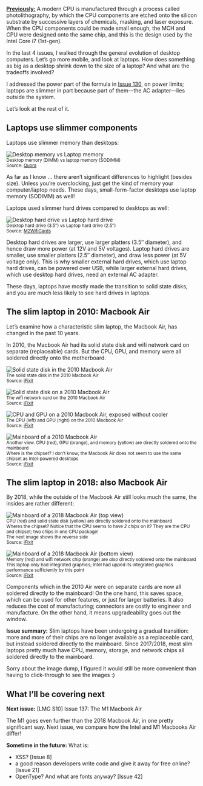 [**Previously:**](https://buttondown.email/laymansguide/archive/) A modern CPU is manufactured through a process called photolithography, by which the CPU components are etched onto the silicon substrate by successive layers of chemicals, masking, and laser exposure. When the CPU components could be made small enough, the MCH and CPU were designed onto the same chip, and this is the design used by the Intel Core i7 (1st-gen).

In the last 4 issues, I walked through the general evolution of desktop computers. Let’s go more mobile, and look at laptops. How does something as big as a desktop shrink down to the size of a laptop? And what are the tradeoffs involved?

I addressed the power part of the formula in [Issue 130](), on power limits; laptops are slimmer in part because part of them—the AC adapter—lies outside the system.

Let’s look at the rest of it.

## Laptops use slimmer components

Laptops use slimmer memory than desktops:

![Desktop memory vs Laptop memory](https://raw.githubusercontent.com/ngjunsiang/laymansguide/release/season11/issue136/issue136_01.jpg)<br />
<small>Desktop memory (DIMM) vs laptop memory (SODIMM)<br />Source: [Quora](https://www.quora.com/What-type-of-memory-module-is-used-in-a-desktop-and-laptop-computer)</small>

As far as I know ... there aren’t significant differences to highlight (besides size). Unless you’re overclocking, just get the kind of memory your computer/laptop needs. These days, small-form-factor desktops use laptop memory (SODIMM) as well!

Laptops used slimmer hard drives compared to desktops as well:

![Desktop hard drive vs Laptop hard drive](https://raw.githubusercontent.com/ngjunsiang/laymansguide/release/season11/issue136/issue136_02.png)<br />
<small>Desktop hard drive (3.5″) vs Laptop hard drive (2.5″)<br />Source: [M2WifiCards](https://www.m2wificards.com/2-5-vs-3-5-hdd/)</small>

Desktop hard drives are larger, use larger platters (3.5″ diameter), and hence draw more power (at 12V and 5V voltages). Laptop hard drives are smaller, use smaller platters (2.5″ diameter), and draw less power (at 5V voltage only). This is why smaller external hard drives, which use laptop hard drives, can be powered over USB, while larger external hard drives, which use desktop hard drives, need an external AC adapter.

These days, laptops have mostly made the transition to solid state disks, and you are much less likely to see hard drives in laptops.

## The slim laptop in 2010: Macbook Air

Let’s examine how a characteristic slim laptop, the Macbook Air, has changed in the past 10 years.

In 2010, the Macbook Air had its solid state disk and wifi network card on separate (replaceable) cards. But the CPU, GPU, and memory were all soldered directly onto the motherboard.

![Solid state disk in the 2010 Macbook Air](https://raw.githubusercontent.com/ngjunsiang/laymansguide/release/season11/issue136/issue136_03.jpg)<br />
<small>The solid state disk in the 2010 Macbook Air<br />Source: [iFixit](https://www.ifixit.com/Teardown/MacBook+Air+11-Inch+Late+2010+Teardown/3745)</small>

![Solid state disk on a 2010 Macbook Air](https://raw.githubusercontent.com/ngjunsiang/laymansguide/release/season11/issue136/issue136_04.jpg)<br />
<small>The wifi network card on the 2010 Macbook Air<br />Source: [iFixit](https://www.ifixit.com/Teardown/MacBook+Air+11-Inch+Late+2010+Teardown/3745)</small>

![CPU and GPU on a 2010 Macbook Air, exposed without cooler](https://raw.githubusercontent.com/ngjunsiang/laymansguide/release/season11/issue136/issue136_05.jpg)<br />
<small>The CPU (left) and GPU (right) on the 2010 Macbook Air<br />Source: [iFixit](https://www.ifixit.com/Teardown/MacBook+Air+11-Inch+Late+2010+Teardown/3745)</small>

![Mainboard of a 2010 Macbook Air](https://raw.githubusercontent.com/ngjunsiang/laymansguide/release/season11/issue136/issue136_06.jpg)<br />
<small>Another view. CPU (red), GPU (orange), and memory (yellow) are directly soldered onto the mainboard<br />Where is the chipset? I don’t know; the Macbook Air does not seem to use the same chipset as Intel-powered desktops<br />Source: [iFixit](https://www.ifixit.com/Teardown/MacBook+Air+11-Inch+Late+2010+Teardown/3745)</small>

## The slim laptop in 2018: also Macbook Air

By 2018, while the outside of the Macbook Air still looks much the same, the insides are rather different:

![Mainboard of a 2018 Macbook Air (top view)](https://raw.githubusercontent.com/ngjunsiang/laymansguide/release/season11/issue136/issue136_07.jpg)<br />
<small>CPU (red) and solid state disk (yellow) are directly soldered onto the mainboard<br />Wheres the chipset? Notice that the CPU seems to have *2 chips* on it? They are the CPU and chipset; two chips in one CPU package!<br />The next image shows the reverse side<br />Source: [iFixit](https://www.ifixit.com/Teardown/MacBook+Air+13-Inch+Retina+2018+Teardown/115201)</small>

![Mainboard of a 2018 Macbook Air (bottom view)](https://raw.githubusercontent.com/ngjunsiang/laymansguide/release/season11/issue136/issue136_08.jpg)<br />
<small>Memory (red) and wifi network chip (orange) are *also* directly soldered onto the mainboard<br />This laptop only had integrated graphics; Intel had upped its integrated graphics performance sufficiently by this point<br />Source: [iFixit](https://www.ifixit.com/Teardown/MacBook+Air+13-Inch+Retina+2018+Teardown/115201)</small>

Components which in the 2010 Air were on separate cards are now all soldered directly to the mainboard! On the one hand, this saves space, which can be used for other features, or just for larger batteries. It also reduces the cost of manufacturing; connectors are costly to engineer and manufacture. On the other hand, it means upgradeability goes out the window.

**Issue summary:** Slim laptops have been undergoing a gradual transition: more and more of their chips are no longer available as a replaceable card, but instead soldered directly to the mainboard. Since 2017/2018, most slim laptops pretty much have CPU, memory, storage, and network chips all soldered directly to the mainboard.

Sorry about the image dump, I figured it would still be more convenient than having to click-through to see the images :)

## What I’ll be covering next

**Next issue:** [LMG S10] Issue 137: The M1 Macbook Air

The M1 goes even further than the 2018 Macbook Air, in one pretty significant way. Next issue, we compare how the Intel and M1 Macbooks Air differ!

**Sometime in the future:** What is:

- XSS? [Issue 8]
- a good reason developers write code and give it away for free online? [Issue 21]
- OpenType? And what are fonts anyway? [Issue 42]
